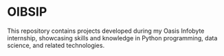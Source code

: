 # OIBSIP
This repository contains projects developed during my Oasis Infobyte internship, showcasing skills and knowledge in Python programming, data science, and related technologies.

